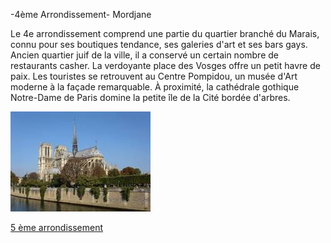 -4ème Arrondissement- Mordjane

Le 4e arrondissement comprend une partie du quartier branché du Marais, connu pour ses boutiques tendance, ses galeries d'art et ses bars gays. Ancien quartier juif de la ville, il a conservé un certain nombre de restaurants casher. La verdoyante place des Vosges offre un petit havre de paix. Les touristes se retrouvent au Centre Pompidou, un musée d'Art moderne à la façade remarquable. À proximité, la cathédrale gothique Notre-Dame de Paris domine la petite île de la Cité bordée d'arbres.

![Image 4ème](/jeu-heros-paris/4.jpg "Photo du 4ème")

[5 ème arrondissement](5.md)